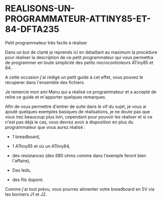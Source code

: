 # REALISONS-UN-PROGRAMMATEUR-ATTINY85-ET-84-DFTA235
Petit programmateur très facile à réaliser

Dans un but de clarté je reprends ici en détaillant au maximum la procédure pour réaliser la description de ce petit programmateur qui vous permettra de programmer en toute simplicité des petits microcontroleurs ATiny85 et 84.

A cette occasion j'ai rédigé un petit guide à cet effet, vous pouvez le récuperer dans l'ensemble des fichiers.

Je remercie mon ami Manu qui a réalisé ce programmateur et a accepté de relire ce guide et m'apporter quelques remarques.

Afin de vous permettre d'entrer de suite dans le vif du sujet, je vous ai ajouté quelques exemples basiques de réalisations, je ne doute pas que vous irez beaucoup plus loin, cependant pour pouvoir les réaliser et si ce n'est pas déjà le cas, vous devrez avoir à disposition en plus du programmateur que vous aurez réalisé :

- 1 breadboard,

- 1 ATtiny85 et où un ATtiny84,

- des resistances (des 680 ohms comme dans l'exemple feront bien l'affaire),

- Des leds,

- des fils dupont.

Comme j'ai tout prévu, vous pourrez alimenter votre breadboard en 5V via les borniers J1 et J2.
